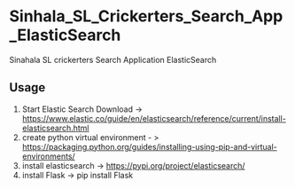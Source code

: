 # Sinhala_SL_Crickerters_Search_App_ElasticSearch
 Sinahala SL crickerters Search Application ElasticSearch
 
## Usage
1. Start Elastic Search 
   Download -> https://www.elastic.co/guide/en/elasticsearch/reference/current/install-elasticsearch.html
2. create python virtual environment - > https://packaging.python.org/guides/installing-using-pip-and-virtual-environments/
3. install elasticsearch -> https://pypi.org/project/elasticsearch/
4. install Flask -> pip install Flask


